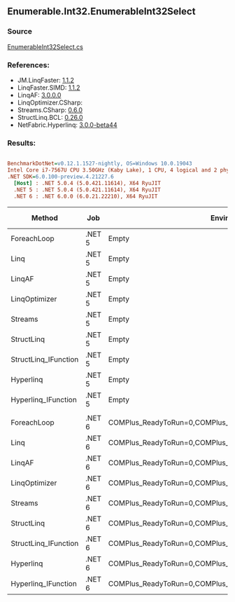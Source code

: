 ﻿## Enumerable.Int32.EnumerableInt32Select

### Source
[EnumerableInt32Select.cs](../LinqBenchmarks/Enumerable/Int32/EnumerableInt32Select.cs)

### References:
- JM.LinqFaster: [1.1.2](https://www.nuget.org/packages/JM.LinqFaster/1.1.2)
- LinqFaster.SIMD: [1.1.2](https://www.nuget.org/packages/LinqFaster.SIMD/1.0.3)
- LinqAF: [3.0.0.0](https://www.nuget.org/packages/LinqAF/3.0.0.0)
- LinqOptimizer.CSharp: [](https://www.nuget.org/packages/LinqOptimizer.CSharp/)
- Streams.CSharp: [0.6.0](https://www.nuget.org/packages/Streams.CSharp/0.6.0)
- StructLinq.BCL: [0.26.0](https://www.nuget.org/packages/StructLinq/0.26.0)
- NetFabric.Hyperlinq: [3.0.0-beta44](https://www.nuget.org/packages/NetFabric.Hyperlinq/3.0.0-beta44)

### Results:
``` ini

BenchmarkDotNet=v0.12.1.1527-nightly, OS=Windows 10.0.19043
Intel Core i7-7567U CPU 3.50GHz (Kaby Lake), 1 CPU, 4 logical and 2 physical cores
.NET SDK=6.0.100-preview.4.21227.6
  [Host] : .NET 5.0.4 (5.0.421.11614), X64 RyuJIT
  .NET 5 : .NET 5.0.4 (5.0.421.11614), X64 RyuJIT
  .NET 6 : .NET 6.0.0 (6.0.21.22210), X64 RyuJIT


```
|               Method |    Job |                                                   EnvironmentVariables |  Runtime | Count |        Mean |     Error |    StdDev |  Ratio | RatioSD |   Gen 0 | Gen 1 | Gen 2 | Allocated |
|--------------------- |------- |----------------------------------------------------------------------- |--------- |------ |------------:|----------:|----------:|-------:|--------:|--------:|------:|------:|----------:|
|          ForeachLoop | .NET 5 |                                                                  Empty | .NET 5.0 |   100 |    483.9 ns |   2.25 ns |   1.99 ns |   1.00 |    0.00 |  0.0191 |     - |     - |      40 B |
|                 Linq | .NET 5 |                                                                  Empty | .NET 5.0 |   100 |  1,041.7 ns |   6.16 ns |   5.46 ns |   2.15 |    0.02 |  0.0458 |     - |     - |      96 B |
|               LinqAF | .NET 5 |                                                                  Empty | .NET 5.0 |   100 |    788.0 ns |   2.63 ns |   2.20 ns |   1.63 |    0.01 |  0.0191 |     - |     - |      40 B |
|        LinqOptimizer | .NET 5 |                                                                  Empty | .NET 5.0 |   100 | 42,984.7 ns | 274.31 ns | 229.06 ns |  88.86 |    0.55 | 13.6719 |     - |     - |  28,904 B |
|              Streams | .NET 5 |                                                                  Empty | .NET 5.0 |   100 |  1,999.0 ns |  33.55 ns |  28.02 ns |   4.13 |    0.05 |  0.2823 |     - |     - |     592 B |
|           StructLinq | .NET 5 |                                                                  Empty | .NET 5.0 |   100 |    630.2 ns |   5.26 ns |   4.66 ns |   1.30 |    0.01 |  0.0305 |     - |     - |      64 B |
| StructLinq_IFunction | .NET 5 |                                                                  Empty | .NET 5.0 |   100 |    454.4 ns |   1.54 ns |   1.29 ns |   0.94 |    0.00 |  0.0191 |     - |     - |      40 B |
|            Hyperlinq | .NET 5 |                                                                  Empty | .NET 5.0 |   100 |    584.6 ns |   3.12 ns |   2.92 ns |   1.21 |    0.01 |  0.0191 |     - |     - |      40 B |
|  Hyperlinq_IFunction | .NET 5 |                                                                  Empty | .NET 5.0 |   100 |    503.3 ns |   3.94 ns |   3.49 ns |   1.04 |    0.01 |  0.0191 |     - |     - |      40 B |
|                      |        |                                                                        |          |       |             |           |           |        |         |         |       |       |           |
|          ForeachLoop | .NET 6 | COMPlus_ReadyToRun=0,COMPlus_TC_QuickJitForLoops=1,COMPlus_TieredPGO=1 | .NET 6.0 |   100 |    280.9 ns |   1.08 ns |   0.90 ns |   1.00 |    0.00 |  0.0191 |     - |     - |      40 B |
|                 Linq | .NET 6 | COMPlus_ReadyToRun=0,COMPlus_TC_QuickJitForLoops=1,COMPlus_TieredPGO=1 | .NET 6.0 |   100 |    604.5 ns |   2.26 ns |   1.76 ns |   2.15 |    0.01 |  0.0458 |     - |     - |      96 B |
|               LinqAF | .NET 6 | COMPlus_ReadyToRun=0,COMPlus_TC_QuickJitForLoops=1,COMPlus_TieredPGO=1 | .NET 6.0 |   100 |    546.2 ns |   2.40 ns |   2.13 ns |   1.94 |    0.01 |  0.0191 |     - |     - |      40 B |
|        LinqOptimizer | .NET 6 | COMPlus_ReadyToRun=0,COMPlus_TC_QuickJitForLoops=1,COMPlus_TieredPGO=1 | .NET 6.0 |   100 | 42,679.1 ns | 308.53 ns | 288.60 ns | 152.06 |    1.02 | 13.5498 |     - |     - |  28,432 B |
|              Streams | .NET 6 | COMPlus_ReadyToRun=0,COMPlus_TC_QuickJitForLoops=1,COMPlus_TieredPGO=1 | .NET 6.0 |   100 |  1,594.0 ns |  10.80 ns |   9.57 ns |   5.67 |    0.04 |  0.2823 |     - |     - |     592 B |
|           StructLinq | .NET 6 | COMPlus_ReadyToRun=0,COMPlus_TC_QuickJitForLoops=1,COMPlus_TieredPGO=1 | .NET 6.0 |   100 |    417.1 ns |   1.46 ns |   1.36 ns |   1.49 |    0.01 |  0.0305 |     - |     - |      64 B |
| StructLinq_IFunction | .NET 6 | COMPlus_ReadyToRun=0,COMPlus_TC_QuickJitForLoops=1,COMPlus_TieredPGO=1 | .NET 6.0 |   100 |    320.4 ns |   2.45 ns |   2.17 ns |   1.14 |    0.01 |  0.0191 |     - |     - |      40 B |
|            Hyperlinq | .NET 6 | COMPlus_ReadyToRun=0,COMPlus_TC_QuickJitForLoops=1,COMPlus_TieredPGO=1 | .NET 6.0 |   100 |    369.7 ns |   1.49 ns |   1.25 ns |   1.32 |    0.01 |  0.0191 |     - |     - |      40 B |
|  Hyperlinq_IFunction | .NET 6 | COMPlus_ReadyToRun=0,COMPlus_TC_QuickJitForLoops=1,COMPlus_TieredPGO=1 | .NET 6.0 |   100 |    365.9 ns |   1.84 ns |   1.72 ns |   1.30 |    0.01 |  0.0191 |     - |     - |      40 B |
